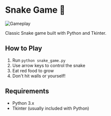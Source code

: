 # Snake Game 🐍

![Gameplay](screenshot.png)

Classic Snake game built with Python and Tkinter.

## How to Play
1. Run `python snake_game.py`
2. Use arrow keys to control the snake
3. Eat red food to grow
4. Don't hit walls or yourself!

## Requirements
- Python 3.x
- Tkinter (usually included with Python)
